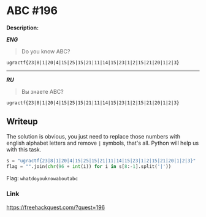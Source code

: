 # ABC #196
**Description:**

***ENG***
> Do you know ABC?

`ugractf{23|8|1|20|4|15|25|15|21|11|14|15|23|1|2|15|21|20|1|2|3}`

---

***RU***
> Вы знаете ABC?

`ugractf{23|8|1|20|4|15|25|15|21|11|14|15|23|1|2|15|21|20|1|2|3}`

## Writeup

The solution is obvious, you just need to replace those numbers with english alphabet letters and remove `|` symbols, that's all. Python will help us with this task.

```python
s = "ugractf{23|8|1|20|4|15|25|15|21|11|14|15|23|1|2|15|21|20|1|2|3}"
flag = "".join(chr(96 + int(i)) for i in s[8:-1].split('|'))
```

Flag: `whatdoyouknowaboutabc`

### Link

https://freehackquest.com/?quest=196
